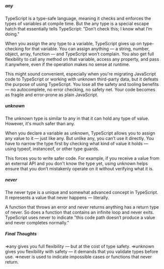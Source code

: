 <h2></h2>
<h5>any</h5>
TypeScript is a type-safe language, meaning it checks and enforces the types of variables at compile time. But the any type is a special escape hatch that essentially tells TypeScript: "Don’t check this; I know what I’m doing."

When you assign the any type to a variable, TypeScript gives up on type-checking for that variable. You can assign anything — a string, number, object, array, function — and TypeScript won’t complain. You also get full flexibility to call any method on that variable, access any property, and pass it anywhere, even if the operation makes no sense at runtime.

This might sound convenient, especially when you're migrating JavaScript code to TypeScript or working with unknown third-party data, but it defeats the purpose of using TypeScript. You lose all the safety and tooling benefits — no autocomplete, no error checking, no safety net. Your code becomes as fragile and error-prone as plain JavaScript.
<h5>unknown</h5>
The unknown type is similar to any in that it can hold any type of value. However, it's much safer than any.

When you declare a variable as unknown, TypeScript allows you to assign any value to it — just like any. But unlike any, you can’t use it directly. You have to narrow the type first by checking what kind of value it holds — using typeof, instanceof, or other type guards.

This forces you to write safer code. For example, if you receive a value from an external API and you don't know the type yet, using unknown helps ensure that you don’t mistakenly operate on it without verifying what it is.
<h5>never</h5>
The never type is a unique and somewhat advanced concept in TypeScript. It represents a value that never happens — literally.

A function that throws an error and never returns anything has a return type of never. So does a function that contains an infinite loop and never exits. TypeScript uses never to indicate "this code path doesn’t produce a value and never completes normally."
<h5>Final Thoughts</h5>
=>any gives you full flexibility — but at the cost of type safety.
=>unknown gives you flexibility with safety — it demands that you validate types before use.
=>never is used to indicate impossible cases or functions that never return.
